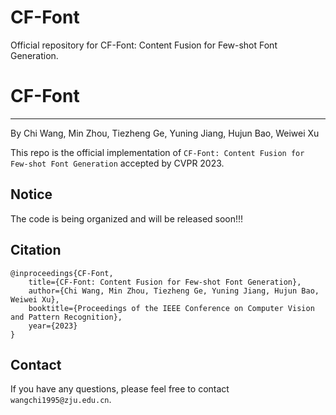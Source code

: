 # CF-Font
Official repository for CF-Font: Content Fusion for Few-shot Font Generation.

# CF-Font

-------------

By Chi Wang, Min Zhou, Tiezheng Ge, Yuning Jiang, Hujun Bao, Weiwei Xu

This repo is the official implementation of `CF-Font: Content Fusion for Few-shot Font Generation` accepted by CVPR 2023.

## Notice

The code is being organized and will be released soon!!!

## Citation

```
@inproceedings{CF-Font,
    title={CF-Font: Content Fusion for Few-shot Font Generation},
    author={Chi Wang, Min Zhou, Tiezheng Ge, Yuning Jiang, Hujun Bao, Weiwei Xu},
    booktitle={Proceedings of the IEEE Conference on Computer Vision and Pattern Recognition},
    year={2023}
}
```

## Contact

If you have any questions, please feel free to contact `wangchi1995@zju.edu.cn`.